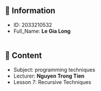 

## 📜 Information

-   ID: 2033210532<br>
-   Full_Name: **Le Gia Long**<br><br>

## 📜 Content

-   Subject: programming techniques<br>
-   Lecturer: **Nguyen Trong Tien**<br>
-   Lesson 7: Recursive Techniques
